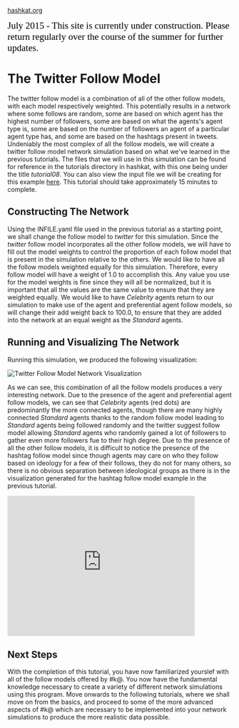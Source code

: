 [hashkat.org](http://hashkat.org)

<span style="color:black; font-family:Georgia; font-size:1.5em;">July 2015 - This site is currently under construction. Please return regularly over the course of the summer for further updates. </span>

# The Twitter Follow Model

The twitter follow model is a combination of all of the other follow models, with each model respectively weighted. This potentially results in a network where some follows are random, some are based on which agent has the highest number of followers, some are based on what the agents's agent type is, some are based on the number of followers an agent of a particular agent type has, and some are based on the hashtags present in tweets. Undeniably the most complex of all the follow models, we will create a twitter follow model network simulation based on what we've learned in the previous tutorials. The files that we will use in this simulation can be found for reference in the tutorials directory in hashkat, with this one being under the title *tutorial08*. You can also view the input file we will be creating for this example [here](https://github.com/hashkat/hashkat/blob/master/tutorials/tutorial08/INFILE.yaml). This tutorial should take approximately 15 minutes to complete.

## Constructing The Network

Using the INFILE.yaml file used in the previous tutorial as a starting point, we shall change the follow model to *twitter* for this simulation. Since the *twitter* follow model incorporates all the other follow models, we will have to fill out the model weights to control the proportion of each follow model that is present in the simulation relative to the others. We would like to have all the follow models weighted equally for this simulation. Therefore, every follow model will have a weight of 1.0 to accomplish this. Any value you use for the model weights is fine since they will all be normalized, but it is important that all the values are the same value to ensure that they are weighted equally. We would like to have *Celebrity* agents return to our simulation to make use of the agent and preferential agent follow models, so will change their add weight back to 100.0, to ensure that they are added into the network at an equal weight as the *Standard* agents.

## Running and Visualizing The Network

Running this simulation, we produced the following visualization:

![Twitter Follow Model Network Visualization](/img/tutorial08/visualization.png "Twitter Follow Model Network Visualization")

As we can see, this combination of all the follow models produces a very interesting network. Due to the presence of the agent and preferential agent follow models, we can see that *Celebrity* agents (red dots) are predominantly the more connected agents, though there are many highly connected *Standard* agents thanks to the random follow model leading to *Standard* agents being followed randomly and the twitter suggest follow model allowing *Standard* agents who randomly gained a lot of followers to gather even more followers fue to their high degree. Due to the presence of all the other follow models, it is difficult to notice the presence of the hashtag follow model since though agents may care on who they follow based on ideology for a few of their follows, they do not for many others, so there is no obvious separation between ideological groups as there is in the visualization generated for the hashtag follow model example in the previous tutorial. 

<iframe width="420" height="315" src="https://www.youtube.com/embed/demlkWLYeKs" frameborder="0" allowfullscreen></iframe>

## Next Steps

With the completion of this tutorial, you have now familiarized yourslef with all of the follow models offered by #k@. You now have the fundamental knowledge necessary to create a variety of different network simulations using this program. Move onwards to the following tutorials, where we shall move on from the basics, and proceed to some of the more advanced aspects of #k@ which are necessary to be implemented into your network simulations to produce the more realistic data possible. 

